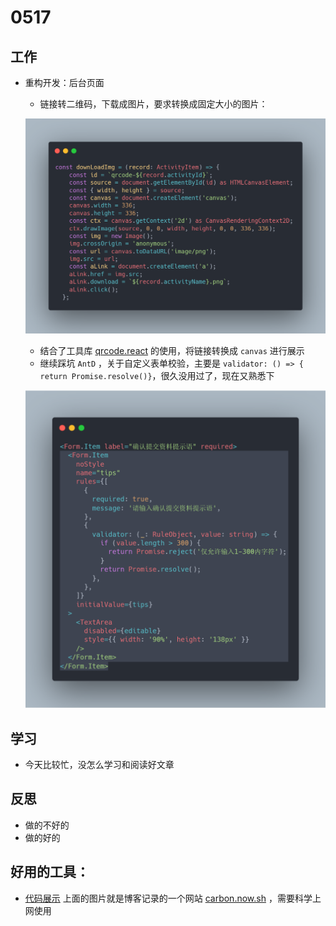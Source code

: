 # 0517



## 工作

- 重构开发：后台页面

  - 链接转二维码，下载成图片，要求转换成固定大小的图片：

  ![](./imgs/carbon.png)

  - 结合了工具库 [qrcode.react](https://github.com/zpao/qrcode.react) 的使用，将链接转换成 `canvas` 进行展示
  - 继续踩坑 `AntD` ，关于自定义表单校验，主要是 `validator: () => { return Promise.resolve()}`，很久没用过了，现在又熟悉下

  ![](./imgs/carbon-2.png)

  

## 学习

- 今天比较忙，没怎么学习和阅读好文章

## 反思

- 做的不好的
- 做的好的

## 好用的工具：

- [代码展示](https://blog.csdn.net/qq_36538012/article/details/108656491) 上面的图片就是博客记录的一个网站 [carbon.now.sh](https://carbon.now.sh/) ，需要科学上网使用

